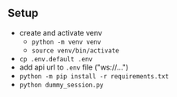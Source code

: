 ## Setup

- create and activate venv
  - `python -m venv venv`
  - `source venv/bin/activate`
- `cp .env.default .env`
- add api url to `.env` file ("ws://...")
- `python -m pip install -r requirements.txt`
- `python dummy_session.py`

